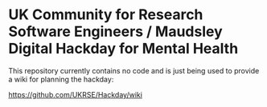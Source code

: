 # UK Community for Research Software Engineers / Maudsley Digital Hackday for Mental Health

This repository currently contains no code and is just being used to provide a wiki for planning the hackday:

https://github.com/UKRSE/Hackday/wiki
